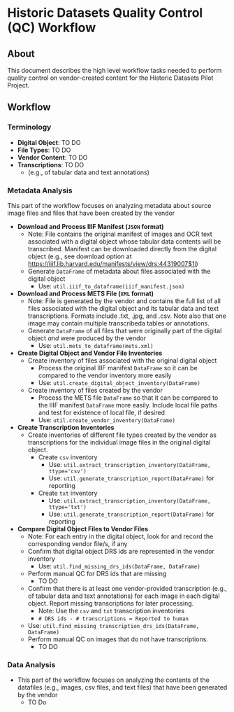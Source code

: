 # Historic Datasets Quality Control (QC) Workflow
## About
This document describes the high level workflow tasks needed to perform quality control on vendor-created content for the Historic Datasets Pilot Project.

## Workflow

### Terminology
- **Digital Object**: TO DO
- **File Types**: TO DO
- **Vendor Content**: TO DO
- **Transcriptions**: TO DO
  - (e.g., of tabular data and text annotations)

### Metadata Analysis
This part of the workflow focuses on analyzing metadata about source image files and files that have been created by the vendor

- **Download and Process IIIF Manifest (`JSON` format)**
  - Note: File contains the original manifest of images and OCR text associated with a digital object whose tabular data contents will be transcribed. Manifest can be downloaded directly from the digital object (e.g., see download option at https://iiif.lib.harvard.edu/manifests/view/drs:44319007$1i)
  - Generate `DataFrame` of metadata about files associated with the digital object
    - Use: `util.iiif_to_dataframe(iiif_manifest.json)`
- **Download and Process METS File (`XML` format)**
  - Note: File is generated by the vendor and contains the full list of all files associated with the digital object and its tabular data and text transcriptions. Formats include .txt, .jpg, and .csv. Note also that one image may contain multiple transcribeda tables or annotations. 
  - Generate `DataFrame` of all files that were originally part of the digital object _and_ were produced by the vendor
    - Use: `util.mets_to_dataframe(mets.xml)`
- **Create Digital Object and Vendor File Inventories**
  - Create inventory of files associated with the original digital object
    - Process the original IIIF manifest `DataFrame` so it can be compared to the vendor inventory more easily
    - Use: `util.create_digital_object_inventory(DataFrame)`
  - Create inventory of files created by the vendor 
    - Process the METS file `DataFrame` so that it can be compared to the IIIF manifest `DataFrame` more easily. Include local file paths and test for existence of local file, if desired 
    - Use: `util.create_vendor_inventory(DataFrame)`
- **Create Transcription Inventories**
  - Create inventories of different file types created by the vendor as transcriptions for the individual image files in the original digital object.
    - Create `csv` inventory
      - Use: `util.extract_transcription_inventory(DataFrame, ttype='csv')`
      - Use: `util.generate_transcription_report(DataFrame)` for reporting
    - Create `txt` inventory
      - Use: `util.extract_transcription_inventory(DataFrame, ttype='txt')`
      - Use: `util.generate_transcription_report(DataFrame)` for reporting
- **Compare Digital Object Files to Vendor Files**
  - Note: For each entry in the digital object, look for and record the corresponding vendor file/s, if any
  - Confirm that digital object DRS ids are represented in the vendor inventory
    - Use: `util.find_missing_drs_ids(DataFrame, DataFrame)`
  - Perform manual QC for DRS ids that are missing
    - TO DO
  - Confirm that there is at least one vendor-provided transcription (e.g., of tabular data and text annotations) for each image in each digital object. Report missing transcriptions for later processing.
    - Note: Use the `csv` and `txt` transcription inventories
    - `# DRS ids - # transcriptions = Reported to human`
  -   Use: `util.find_missing_transcription_drs_ids(DataFrame, DataFrame)`
  - Perform manual QC on images that do not have transcriptions.
    - TO DO

### Data Analysis
- This part of the workflow focuses on analyzing the contents of the datafiles (e.g., images, csv files, and text files) that have been generated by the vendor
  - TO Do